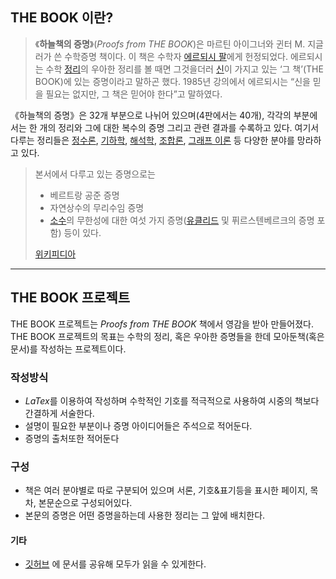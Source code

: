 ## THE BOOK 이란?
>《**하늘책의 증명**》(_Proofs from THE BOOK_)은 마르틴 아이그너와 귄터 M. 지글러가 쓴 수학증명 책이다. 이 책은 수학자 [에르되시 팔](https://www.wikiwand.com/ko/%EC%97%90%EB%A5%B4%EB%90%98%EC%8B%9C_%ED%8C%94 "에르되시 팔")에게 헌정되었다. 에르되시는 수학 [정리](https://www.wikiwand.com/ko/%EC%A0%95%EB%A6%AC "정리")의 우아한 정리를 볼 때면 그것을더러 [신](https://www.wikiwand.com/ko/%EC%8B%A0 "신")이 가지고 있는 ‘그 책’(THE BOOK)에 있는 증명이라고 말하곤 했다. 1985년 강의에서 에르되시는 “신을 믿을 필요는 없지만, 그 책은 믿어야 한다”고 말하였다.
>
《하늘책의 증명》은 32개 부분으로 나뉘어 있으며(4판에서는 40개), 각각의 부분에서는 한 개의 정리와 그에 대한 복수의 증명 그리고 관련 결과를 수록하고 있다. 여기서 다루는 정리들은 [정수론](https://www.wikiwand.com/ko/%EC%A0%95%EC%88%98%EB%A1%A0 "정수론"), [기하학](https://www.wikiwand.com/ko/%EA%B8%B0%ED%95%98%ED%95%99 "기하학"), [해석학](https://www.wikiwand.com/ko/%ED%95%B4%EC%84%9D%ED%95%99_(%EC%88%98%ED%95%99) "해석학 (수학)"), [조합론](https://www.wikiwand.com/ko/%EC%A1%B0%ED%95%A9%EB%A1%A0 "조합론"), [그래프 이론](https://www.wikiwand.com/ko/%EA%B7%B8%EB%9E%98%ED%94%84_%EC%9D%B4%EB%A1%A0 "그래프 이론") 등 다양한 분야를 망라하고 있다.
>본서에서 다루고 있는 증명으로는
>- 베르트랑 공준 증명
>- 자연상수의 무리수임 증명
>- [소수](https://www.wikiwand.com/ko/%EC%86%8C%EC%88%98_(%EC%88%98%EB%A1%A0) "소수 (수론)")의 무한성에 대한 여섯 가지 증명([유클리드](https://www.wikiwand.com/ko/%EC%9C%A0%ED%81%B4%EB%A6%AC%EB%93%9C%EC%9D%98_%EC%A0%95%EB%A6%AC "유클리드의 정리") 및 퓌르스텐베르크의 증명 포함)
등이 있다.
>
>[위키피디아](https://www.wikiwand.com/ko/%ED%95%98%EB%8A%98%EC%B1%85%EC%9D%98_%EC%A6%9D%EB%AA%85)
---
## THE BOOK 프로젝트
THE BOOK 프로젝트는 *Proofs from THE BOOK* 책에서 영감을 받아 만들어졌다. THE BOOK 프로젝트의 목표는 수학의 정리, 혹은 우아한 증명들을 한데 모아둔책(혹은 문서)를 작성하는 프로젝트이다.

### 작성방식
- *LaTex*를 이용하여 작성하며 수학적인 기호를 적극적으로 사용하여 시중의 책보다 간결하게 서술한다.
-  설명이 필요한 부분이나 증명 아이디어들은 주석으로 적어둔다.
- 증명의 출처또한 적어둔다

### 구성
- 책은 여러 분야별로 따로 구분되어 있으며 서론, 기호&표기등을 표시한 페이지, 목차, 본문순으로 구성되어있다.
- 본문의 증명은 어떤 증명을하는데 사용한 정리는 그 앞에 배치한다.

#### 기타
- [깃허브](https://github.com) 에 문서를 공유해 모두가 읽을 수 있게한다.